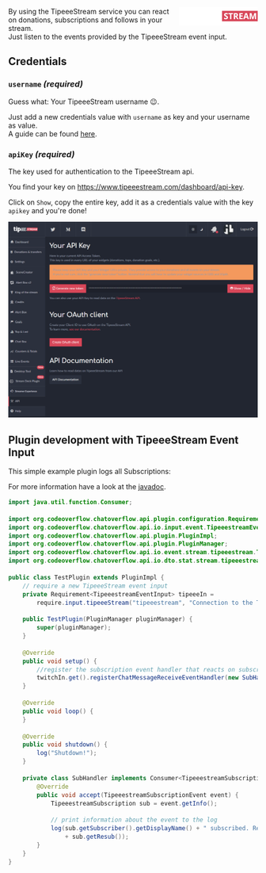 <p><img align="right" src="/img/services/tipeeestream-logo.png"></p>

By using the TipeeeStream service you can react on donations, subscriptions and follows in your stream.  
Just listen to the events provided by the TipeeeStream event input.

## Credentials

### `username` _(required)_
Guess what: Your TipeeeStream username 😉.

Just add a new credentials value with `username` as key and your username as value.  
A guide can be found [here](/usage/Using-the-GUI.md#Set-credentials).

### `apiKey` _(required)_ 
The key used for authentication to the TipeeeStream api. 

You find your key on https://www.tipeeestream.com/dashboard/api-key.

Click on `Show`, copy the entire key, add it as a credentials value with the key `apikey` and you're done!

![](/img/services/tipeeestream-apikey.png)

## Plugin development with TipeeeStream Event Input
This simple example plugin logs all Subscriptions:

For more information have a look at the [javadoc](http://docs.codeoverflow.org/chatoverflow-api/org/codeoverflow/chatoverflow/api/io/input/event/TipeeestreamEventInput.html).
```java
import java.util.function.Consumer;

import org.codeoverflow.chatoverflow.api.plugin.configuration.Requirement;
import org.codeoverflow.chatoverflow.api.io.input.event.TipeeestreamEventInput;
import org.codeoverflow.chatoverflow.api.plugin.PluginImpl;
import org.codeoverflow.chatoverflow.api.plugin.PluginManager;
import org.codeoverflow.chatoverflow.api.io.event.stream.tipeeestream.TipeeestreamSubscriptionEvent;
import org.codeoverflow.chatoverflow.api.io.dto.stat.stream.tipeeestream.TipeeestreamSubscription;

public class TestPlugin extends PluginImpl {
    // require a new TipeeeStream event input
    private Requirement<TipeeestreamEventInput> tipeeeIn = 
        require.input.tipeeeStream("tipeeestream", "Connection to the TipeeeStream api", false);
    
    public TestPlugin(PluginManager pluginManager) {
        super(pluginManager);
    }
    
    @Override
    public void setup() {
        //register the subscription event handler that reacts on subscriptions 
        twitchIn.get().registerChatMessageReceiveEventHandler(new SubHandler());
    }
    
    @Override
    public void loop() {
    }
     
    @Override 
    public void shutdown() {
        log("Shutdown!");
    }
      
    private class SubHandler implements Consumer<TipeeestreamSubscriptionEvent> {
        @Override
        public void accept(TipeeestreamSubscriptionEvent event) {
            TipeeestreamSubscription sub = event.getInfo();
            
            // print information about the event to the log
            log(sub.getSubscriber().getDisplayName() + " subscribed. Resub streak: " 
                + sub.getResub());
        }
    }
}
```